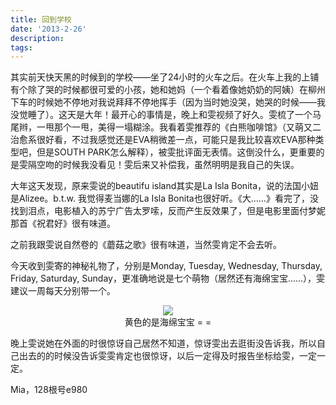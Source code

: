 ```yaml
---
title: 回到学校
date: '2013-2-26'
description: 
tags: 
---
```

<p>其实前天快天黑的时候到的学校——坐了24小时的火车之后。在火车上我的上铺有个除了哭的时候都很可爱的小孩，她和她妈（一个看着像她奶奶的阿姨）在柳州下车的时候她不停地对我说拜拜不停地挥手（因为当时她没哭，她哭的时候——我没觉睡了）。这天是大年！最开心的事情是，晚上和雯视频了好久。雯梳了一个马尾辫，一甩那个一甩，美得一塌糊涂。我看着雯推荐的《白熊咖啡馆》（又萌又二治愈系很好看，不过我感觉还是EVA稍微差一点，可能只是我比较喜欢EVA那种类型吧，但是SOUTH PARK怎么解释），被雯批评面无表情。这倒没什么，更重要的是雯隔空吻的时候我没看见！雯后来又补偿我，虽然明明是我自己的失误。</p>
<p>大年这天发现，原来雯说的beautifu island其实是La Isla Bonita，说的法国小妞是Alizee。b.t.w. 我觉得麦当娜的La Isla Bonita也很好听。《大……》看完了，没找到泪点，电影植入的苏宁广告太罗嗦，反而产生反效果了，但是电影里面付梦妮那首《祝君好》很有味道。</p>
<p>之前我跟雯说自然卷的《蘑菇之歌》很有味道，当然雯肯定不会去听。</p>
<p>今天收到雯寄的神秘礼物了，分别是Monday, Tuesday, Wednesday, Thursday, Friday, Saturday, Sunday，更准确地说是七个萌物（居然还有海绵宝宝……），雯建议一周每天分别带一个。</p>
<center><img src="{{urls.media}}/IMG_20130226_210844.jpg"/><br/>黄色的是海绵宝宝 = =</center>
<p>晚上雯说她在外面的时很惊讶自己居然不知道，惊讶雯出去逛街没告诉我，所以自己出去的的时候没告诉雯雯肯定也很惊讶，以后一定得及时报告坐标给雯，一定一定。</p>
<p>Mia，128根号e980</p>